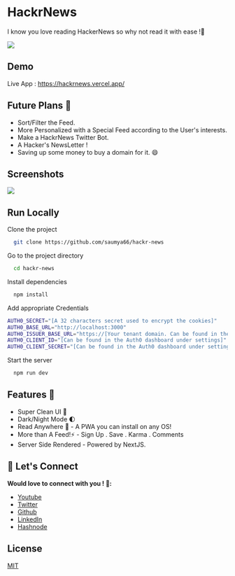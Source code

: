 
# HackrNews

I know you love reading HackerNews so why not read it with ease !🚀



![](https://cdn.hashnode.com/res/hashnode/image/upload/v1630348230398/KTE3C4dpR.png)


## Demo

Live App : https://hackrnews.vercel.app/

  
## Future Plans 🏹

- Sort/Filter the Feed.
- More Personalized with a Special Feed according to the User's interests.
- Make a HackrNews Twitter Bot.
- A Hacker's NewsLetter !
- Saving up some money to buy a domain for it. 😄
## Screenshots

![](https://cdn.hashnode.com/res/hashnode/image/upload/v1630348186381/nL3yJaWuQ.gif)

  
## Run Locally

Clone the project

```bash
  git clone https://github.com/saumya66/hackr-news
```

Go to the project directory

```bash
  cd hackr-news
```

Install dependencies

```bash
  npm install
```

Add appropriate Credentials 
```bash
AUTH0_SECRET="[A 32 characters secret used to encrypt the cookies]"
AUTH0_BASE_URL="http://localhost:3000"
AUTH0_ISSUER_BASE_URL="https://[Your tenant domain. Can be found in the Auth0 dashboard under settings]"
AUTH0_CLIENT_ID="[Can be found in the Auth0 dashboard under settings]"
AUTH0_CLIENT_SECRET="[Can be found in the Auth0 dashboard under settings]"
```

Start the server

```bash
  npm run dev
```

  
## Features 🌈

- Super Clean UI 🌄
- Dark/Night Mode 🌓
- Read Anywhere 🌌 - A PWA you can install on any OS!
- More than A Feed!⚡ - Sign Up . Save . Karma . Comments
- Server Side Rendered - Powered by NextJS.
  
## 🚀 Let's Connect 
**Would love to connect with you ! 👋:**
-  [Youtube](https://www.youtube.com/c/saumyanayak)
-  [Twitter ](https://twitter.com/saumya4real) 
-  [Github](https://github.com/saumya66)
-  [LinkedIn ](https://www.linkedin.com/in/saumya66/) 
-  [Hashnode](https://saumya.hashnode.dev/)

  
## License

[MIT](https://choosealicense.com/licenses/mit/)

  

